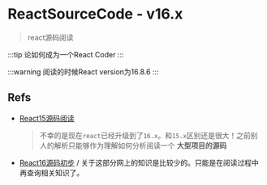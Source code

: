 # ReactSourceCode - v16.x
> react源码阅读

:::tip
论如何成为一个React Coder
:::

:::warning
阅读的时候React version为16.8.6
:::

## Refs

* [React15源码阅读](https://github.com/numbbbbb/read-react-source-code)

  > 不幸的是现在`react`已经升级到了`16.x`。和`15.x`区别还是很大！之前别人的解析只能够作为理解如何分析阅读一个 **大型项目的源码**

* [React16源码初步](https://github.com/amandakelake/blog/issues/27) / 关于这部分网上的知识是比较少的。只能是在阅读过程中再查询相关知识了。
